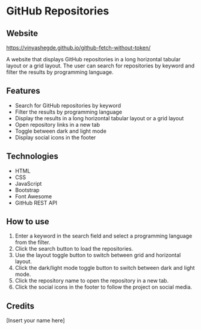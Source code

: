 # GitHub Repositories
## Website

https://vinyashegde.github.io/github-fetch-without-token/

A website that displays GitHub repositories in a long horizontal tabular layout or a grid layout. The user can search for repositories by keyword and filter the results by programming language.

## Features

- Search for GitHub repositories by keyword
- Filter the results by programming language
- Display the results in a long horizontal tabular layout or a grid layout
- Open repository links in a new tab
- Toggle between dark and light mode
- Display social icons in the footer

## Technologies

- HTML
- CSS
- JavaScript
- Bootstrap
- Font Awesome
- GitHub REST API

## How to use

1. Enter a keyword in the search field and select a programming language from the filter.
2. Click the search button to load the repositories.
3. Use the layout toggle button to switch between grid and horizontal layout.
4. Click the dark/light mode toggle button to switch between dark and light mode.
5. Click the repository name to open the repository in a new tab.
6. Click the social icons in the footer to follow the project on social media.

## Credits

[Insert your name here]
